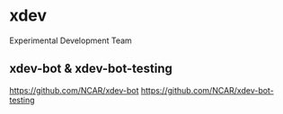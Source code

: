 # xdev
Experimental Development Team

## xdev-bot & xdev-bot-testing
https://github.com/NCAR/xdev-bot
https://github.com/NCAR/xdev-bot-testing
